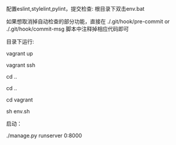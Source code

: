 配置eslint,stylelint,pylint，提交检查:
根目录下双击env.bat

如果想取消掉自动检查的部分功能，直接在 ./.git/hook/pre-commit or ./.git/hook/commit-msg 脚本中注释掉相应代码即可

目录下运行:

vagrant up

vagrant ssh

cd ..

cd ..

cd vagrant

sh env.sh

启动：

./manage.py runserver 0:8000
